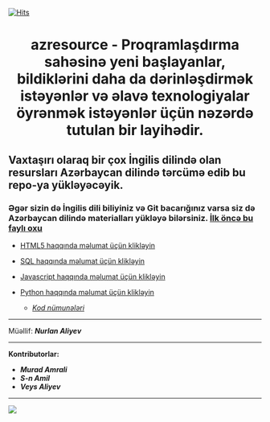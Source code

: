 [![Hits](https://hits.seeyoufarm.com/api/count/incr/badge.svg?url=https%3A%2F%2Fgithub.com%2Fnurlan-aliyev%2Fazresource&count_bg=%2379C83D&title_bg=%23555555&icon=openvpn.svg&icon_color=%23E7E7E7&title=Bax%C4%B1%C5%9F+say%C4%B1&edge_flat=false)](https://hits.seeyoufarm.com)

<h1 align="center"> azresource - Proqramlaşdırma sahəsinə yeni başlayanlar, bildiklərini daha da dərinləşdirmək istəyənlər və əlavə texnologiyalar öyrənmək istəyənlər üçün nəzərdə tutulan bir layihədir. </h1>



## Vaxtaşırı olaraq bir çox İngilis dilində olan resursları Azərbaycan dilində tərcümə edib bu repo-ya yükləyəcəyik. 

### Əgər sizin də İngilis dili biliyiniz və Git bacarığınız varsa siz də Azərbaycan dilində materialları yükləyə bilərsiniz. [İlk öncə bu faylı oxu](https://github.com/nurlan-aliyev/azresource/blob/24cb26ebf335f90f5127ec401fd77d452a38c31d/CONTRIBUTING.md) 

- <a href="https://github.com/nurlan-aliyev/azresource/tree/main/HTML5" target="_blank">HTML5 haqqında məlumat üçün klikləyin</a>

- <a href="https://github.com/nurlan-aliyev/azresource/tree/main/SQL" target="_blank">SQL haqqında məlumat üçün klikləyin</a>

- <a href="https://github.com/nurlan-aliyev/azresource/tree/main/Javascript" target="_blank">Javascript haqqında məlumat üçün klikləyin</a>

- [Python haqqında məlumat üçün klikləyin](https://github.com/nurlan-aliyev/azresource/tree/main/Python)
    - [*Kod nümunələri*](https://github.com/nurlan-aliyev/azresource/tree/main/Python/Kod%20n%C3%BCmun%C9%99l%C9%99ri)

***

Müəllif: <b><em>Nurlan Aliyev</em></b>

***

<strong>Kontributorlar:</strong>

- <b><em>Murad Amrali</em></b>
- <b><em>S-n Amil</em></b>
- <b><em>Veys Aliyev</em></b>


***

<a href="https://github.com/nurlan-aliyev/azresource/graphs/contributors">
  <img src="https://contrib.rocks/image?repo=nurlan-aliyev/azresource" />
</a>

